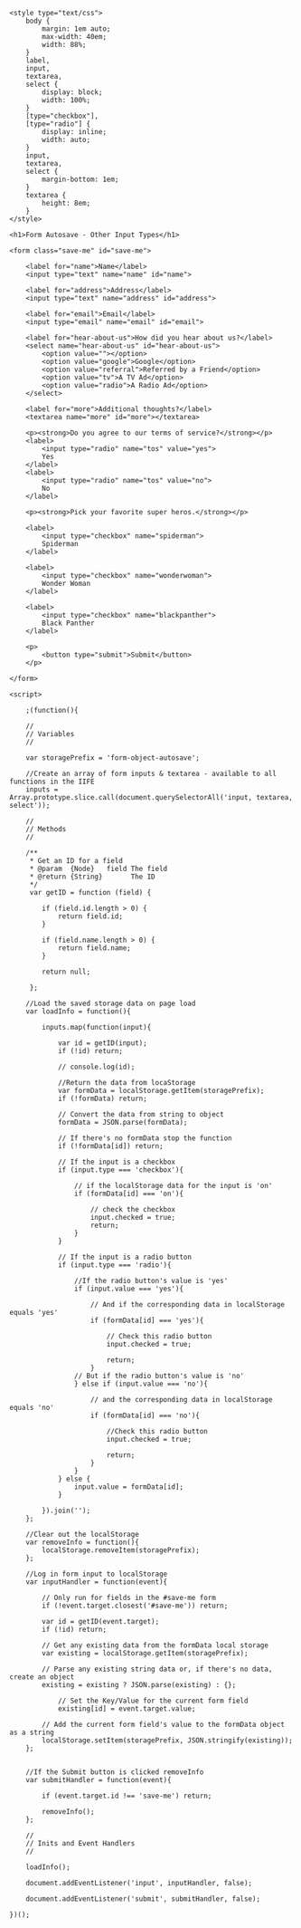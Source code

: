 <html>
<head>
	<title>Form Autosave - Other Input Types</title>

	<style type="text/css">
		body {
			margin: 1em auto;
			max-width: 40em;
			width: 88%;
		}
		label,
		input,
		textarea,
		select {
			display: block;
			width: 100%;
		}
		[type="checkbox"],
		[type="radio"] {
			display: inline;
			width: auto;
		}
		input,
		textarea,
		select {
			margin-bottom: 1em;
		}
		textarea {
			height: 8em;
		}
	</style>
</head>
<body>

	<h1>Form Autosave - Other Input Types</h1>

	<form class="save-me" id="save-me">

		<label for="name">Name</label>
		<input type="text" name="name" id="name">

		<label for="address">Address</label>
		<input type="text" name="address" id="address">

		<label for="email">Email</label>
		<input type="email" name="email" id="email">

		<label for="hear-about-us">How did you hear about us?</label>
		<select name="hear-about-us" id="hear-about-us">
			<option value=""></option>
			<option value="google">Google</option>
			<option value="referral">Referred by a Friend</option>
			<option value="tv">A TV Ad</option>
			<option value="radio">A Radio Ad</option>
		</select>

		<label for="more">Additional thoughts?</label>
		<textarea name="more" id="more"></textarea>

		<p><strong>Do you agree to our terms of service?</strong></p>
		<label>
			<input type="radio" name="tos" value="yes">
			Yes
		</label>
		<label>
			<input type="radio" name="tos" value="no">
			No
		</label>

		<p><strong>Pick your favorite super heros.</strong></p>

		<label>
			<input type="checkbox" name="spiderman">
			Spiderman
		</label>

		<label>
			<input type="checkbox" name="wonderwoman">
			Wonder Woman
		</label>

		<label>
			<input type="checkbox" name="blackpanther">
			Black Panther
		</label>

		<p>
			<button type="submit">Submit</button>
		</p>

	</form>

	<script>

		;(function(){

		//
		// Variables
		//

		var storagePrefix = 'form-object-autosave';

		//Create an array of form inputs & textarea - available to all functions in the IIFE
		inputs = Array.prototype.slice.call(document.querySelectorAll('input, textarea, select'));

		//
		// Methods
		//

		/**
		 * Get an ID for a field
		 * @param  {Node}   field The field
		 * @return {String}       The ID
		 */
		 var getID = function (field) {

		 	if (field.id.length > 0) {
		 		return field.id;
		 	}

		 	if (field.name.length > 0) {
		 		return field.name;
		 	}

		 	return null;

		 };

		//Load the saved storage data on page load
		var loadInfo = function(){

			inputs.map(function(input){

				var id = getID(input);
				if (!id) return;

				// console.log(id);

				//Return the data from locaStorage
				var formData = localStorage.getItem(storagePrefix);
				if (!formData) return;

				// Convert the data from string to object
				formData = JSON.parse(formData);

				// If there's no formData stop the function
				if (!formData[id]) return;

				// If the input is a checkbox
				if (input.type === 'checkbox'){

					// if the localStorage data for the input is 'on'
					if (formData[id] === 'on'){

						// check the checkbox
						input.checked = true;
						return;
					}
				}

				// If the input is a radio button
				if (input.type === 'radio'){

					//If the radio button's value is 'yes'
					if (input.value === 'yes'){

						// And if the corresponding data in localStorage equals 'yes'
						if (formData[id] === 'yes'){

							// Check this radio button
							input.checked = true;

							return;
						}
					// But if the radio button's value is 'no'	
					} else if (input.value === 'no'){

						// and the corresponding data in localStorage equals 'no'
						if (formData[id] === 'no'){

							//Check this radio button
							input.checked = true;

							return;
						}
					}
				} else {
					input.value = formData[id];
				}

			}).join('');
		};

		//Clear out the localStorage
		var removeInfo = function(){
			localStorage.removeItem(storagePrefix);
		};

		//Log in form input to localStorage
		var inputHandler = function(event){

			// Only run for fields in the #save-me form
			if (!event.target.closest('#save-me')) return;

			var id = getID(event.target);
			if (!id) return;

			// Get any existing data from the formData local storage 
			var existing = localStorage.getItem(storagePrefix);

			// Parse any existing string data or, if there's no data, create an object
			existing = existing ? JSON.parse(existing) : {};

				// Set the Key/Value for the current form field
				existing[id] = event.target.value;

			// Add the current form field's value to the formData object as a string
			localStorage.setItem(storagePrefix, JSON.stringify(existing));
		};


		//If the Submit button is clicked removeInfo
		var submitHandler = function(event){

			if (event.target.id !== 'save-me') return;
			
			removeInfo();
		};

		//
		// Inits and Event Handlers
		//

		loadInfo();

		document.addEventListener('input', inputHandler, false);

		document.addEventListener('submit', submitHandler, false);

	})();

</script>
</body>
</html>
